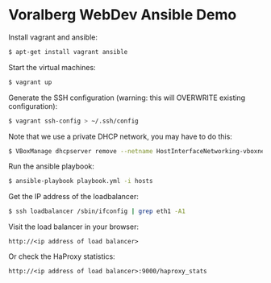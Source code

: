 Voralberg WebDev Ansible Demo
=============================

Install vagrant and ansible:

````bash
$ apt-get install vagrant ansible
````

Start the virtual machines:

````bash
$ vagrant up
````

Generate the SSH configuration (warning: this will OVERWRITE existing configuration):

````bash
$ vagrant ssh-config > ~/.ssh/config
````

Note that we use a private DHCP network, you may have to do this:

````bash
$ VBoxManage dhcpserver remove --netname HostInterfaceNetworking-vboxnet0
````

Run the ansible playbook:

```bash
$ ansible-playbook playbook.yml -i hosts
````

Get the IP address of the loadbalancer:

````bash
$ ssh loadbalancer /sbin/ifconfig | grep eth1 -A1
````

Visit the load balancer in your browser:

````
http://<ip address of load balancer>
````

Or check the HaProxy statistics:

````
http://<ip address of load balancer>:9000/haproxy_stats
````
